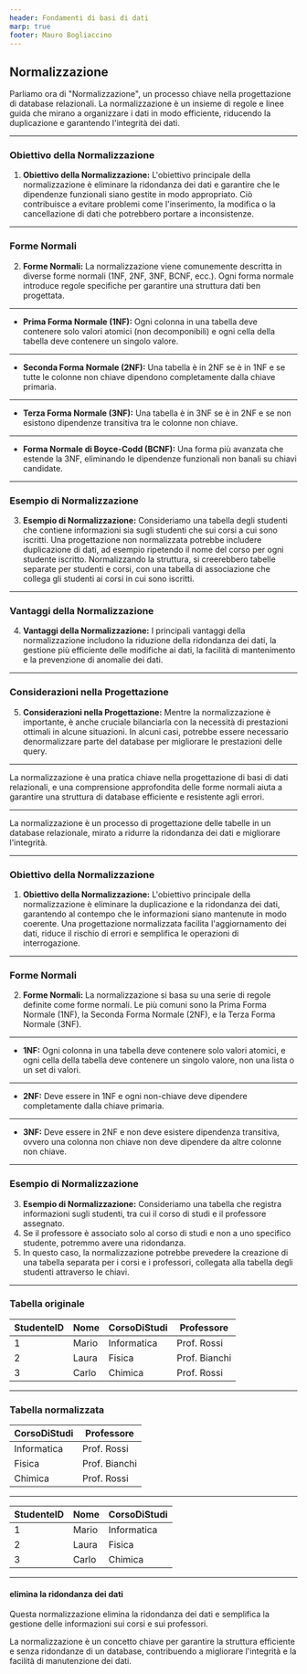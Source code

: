 ```yaml
---
header: Fondamenti di basi di dati
marp: true
footer: Mauro Bogliaccino
---
```


## Normalizzazione

Parliamo ora di "Normalizzazione", un processo chiave nella progettazione di database relazionali. La normalizzazione è un insieme di regole e linee guida che mirano a organizzare i dati in modo efficiente, riducendo la duplicazione e garantendo l'integrità dei dati.

---

### Obiettivo della Normalizzazione

1. **Obiettivo della Normalizzazione:** L'obiettivo principale della normalizzazione è eliminare la ridondanza dei dati e garantire che le dipendenze funzionali siano gestite in modo appropriato. Ciò contribuisce a evitare problemi come l'inserimento, la modifica o la cancellazione di dati che potrebbero portare a inconsistenze.

---

### Forme Normali

2. **Forme Normali:** La normalizzazione viene comunemente descritta in diverse forme normali (1NF, 2NF, 3NF, BCNF, ecc.). Ogni forma normale introduce regole specifiche per garantire una struttura dati ben progettata.


---

   - **Prima Forma Normale (1NF):** Ogni colonna in una tabella deve contenere solo valori atomici (non decomponibili) e ogni cella della tabella deve contenere un singolo valore.
   

---

   - **Seconda Forma Normale (2NF):** Una tabella è in 2NF se è in 1NF e se tutte le colonne non chiave dipendono completamente dalla chiave primaria.


---

   - **Terza Forma Normale (3NF):** Una tabella è in 3NF se è in 2NF e se non esistono dipendenze transitiva tra le colonne non chiave.


---

   - **Forma Normale di Boyce-Codd (BCNF):** Una forma più avanzata che estende la 3NF, eliminando le dipendenze funzionali non banali su chiavi candidate.

---

### Esempio di Normalizzazione

3. **Esempio di Normalizzazione:** Consideriamo una tabella degli studenti che contiene informazioni sia sugli studenti che sui corsi a cui sono iscritti. Una progettazione non normalizzata potrebbe includere duplicazione di dati, ad esempio ripetendo il nome del corso per ogni studente iscritto. Normalizzando la struttura, si creerebbero tabelle separate per studenti e corsi, con una tabella di associazione che collega gli studenti ai corsi in cui sono iscritti.

---

### Vantaggi della Normalizzazione

4. **Vantaggi della Normalizzazione:** I principali vantaggi della normalizzazione includono la riduzione della ridondanza dei dati, la gestione più efficiente delle modifiche ai dati, la facilità di mantenimento e la prevenzione di anomalie dei dati.

---

### Considerazioni nella Progettazione

5. **Considerazioni nella Progettazione:** Mentre la normalizzazione è importante, è anche cruciale bilanciarla con la necessità di prestazioni ottimali in alcune situazioni. In alcuni casi, potrebbe essere necessario denormalizzare parte del database per migliorare le prestazioni delle query.


---

La normalizzazione è una pratica chiave nella progettazione di basi di dati relazionali, e una comprensione approfondita delle forme normali aiuta a garantire una struttura di database efficiente e resistente agli errori.

---

La normalizzazione è un processo di progettazione delle tabelle in un database relazionale, mirato a ridurre la ridondanza dei dati e migliorare l'integrità.

---

### Obiettivo della Normalizzazione

1. **Obiettivo della Normalizzazione:** L'obiettivo principale della normalizzazione è eliminare la duplicazione e la ridondanza dei dati, garantendo al contempo che le informazioni siano mantenute in modo coerente. Una progettazione normalizzata facilita l'aggiornamento dei dati, riduce il rischio di errori e semplifica le operazioni di interrogazione.

---

### Forme Normali

2. **Forme Normali:** La normalizzazione si basa su una serie di regole definite come forme normali. Le più comuni sono la Prima Forma Normale (1NF), la Seconda Forma Normale (2NF), e la Terza Forma Normale (3NF).


---

   - **1NF:** Ogni colonna in una tabella deve contenere solo valori atomici, e ogni cella della tabella deve contenere un singolo valore, non una lista o un set di valori.


---

   - **2NF:** Deve essere in 1NF e ogni non-chiave deve dipendere completamente dalla chiave primaria.


---

   - **3NF:** Deve essere in 2NF e non deve esistere dipendenza transitiva, ovvero una colonna non chiave non deve dipendere da altre colonne non chiave.

---

### Esempio di Normalizzazione

3. **Esempio di Normalizzazione:** Consideriamo una tabella che registra informazioni sugli studenti, tra cui il corso di studi e il professore assegnato. 
4. Se il professore è associato solo al corso di studi e non a uno specifico studente, potremmo avere una ridondanza. 
5. In questo caso, la normalizzazione potrebbe prevedere la creazione di una tabella separata per i corsi e i professori, collegata alla tabella degli studenti attraverso le chiavi.

---

### Tabella originale

| StudenteID | Nome    | CorsoDiStudi | Professore     |
|------------|---------|--------------|----------------|
| 1          | Mario   | Informatica  | Prof. Rossi    |
| 2          | Laura   | Fisica       | Prof. Bianchi  |
| 3          | Carlo   | Chimica       | Prof. Rossi    |

---

### Tabella normalizzata

| CorsoDiStudi | Professore     |
|--------------|----------------|
| Informatica  | Prof. Rossi    |
| Fisica       | Prof. Bianchi  |
| Chimica      | Prof. Rossi    |

---


| StudenteID | Nome  | CorsoDiStudi |
|------------|-------|--------------|
| 1          | Mario | Informatica  |
| 2          | Laura | Fisica       |
| 3          | Carlo | Chimica      |

---

#### elimina la ridondanza dei dati

Questa normalizzazione elimina la ridondanza dei dati e semplifica la gestione delle informazioni sui corsi e sui professori.

La normalizzazione è un concetto chiave per garantire la struttura efficiente e senza ridondanze di un database, contribuendo a migliorare l'integrità e la facilità di manutenzione dei dati.
